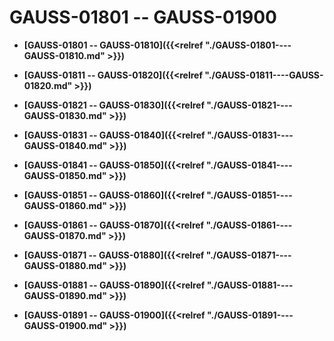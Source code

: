 # GAUSS-01801 -- GAUSS-01900

-   **[GAUSS-01801 -- GAUSS-01810]({{<relref "./GAUSS-01801----GAUSS-01810.md" >}})**

-   **[GAUSS-01811 -- GAUSS-01820]({{<relref "./GAUSS-01811----GAUSS-01820.md" >}})**

-   **[GAUSS-01821 -- GAUSS-01830]({{<relref "./GAUSS-01821----GAUSS-01830.md" >}})**

-   **[GAUSS-01831 -- GAUSS-01840]({{<relref "./GAUSS-01831----GAUSS-01840.md" >}})**

-   **[GAUSS-01841 -- GAUSS-01850]({{<relref "./GAUSS-01841----GAUSS-01850.md" >}})**

-   **[GAUSS-01851 -- GAUSS-01860]({{<relref "./GAUSS-01851----GAUSS-01860.md" >}})**

-   **[GAUSS-01861 -- GAUSS-01870]({{<relref "./GAUSS-01861----GAUSS-01870.md" >}})**

-   **[GAUSS-01871 -- GAUSS-01880]({{<relref "./GAUSS-01871----GAUSS-01880.md" >}})**

-   **[GAUSS-01881 -- GAUSS-01890]({{<relref "./GAUSS-01881----GAUSS-01890.md" >}})**

-   **[GAUSS-01891 -- GAUSS-01900]({{<relref "./GAUSS-01891----GAUSS-01900.md" >}})**
